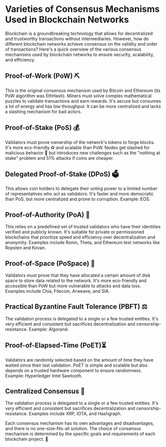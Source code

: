 # Varieties of Consensus Mechanisms Used in Blockchain Networks

Blockchain is a groundbreaking technology that allows for decentralized and trustworthy transactions without intermediaries. However, how do different blockchain networks achieve consensus on the validity and order of transactions? Here's a quick overview of the various consensus mechanisms used by blockchain networks to ensure security, scalability, and efficiency.

## Proof-of-Work (PoW) ⛏️

This is the original consensus mechanism used by Bitcoin and Ethereum (its PoW algorithm was EthHash). Miners must solve complex mathematical puzzles to validate transactions and earn rewards. It's secure but consumes a lot of energy and has low throughput. It can be more centralized and lacks a slashing mechanism for bad actors.

## Proof-of-Stake (PoS) 💰

Validators must prove ownership of the network's tokens to forge blocks. It's more eco-friendly ♻️ and scalable than PoW. Nodes get slashed for malicious behavior 🤺 but introduces new challenges such as the "nothing at stake" problem and 51% attacks if coins are cheaper.

## Delegated Proof-of-Stake (DPoS) 🗳️

This allows coin holders to delegate their voting power to a limited number of representatives who act as validators. It's faster and more democratic than PoS, but more centralized and prone to corruption. Example: EOS.

## Proof-of-Authority (PoA) 🛂

This relies on a predefined set of trusted validators who have their identities verified and publicly known. It's suitable for private or permissioned blockchains that prioritize speed and efficiency over decentralization and anonymity. Examples include Ronin, Theta, and Ethereum test networks like Ropsten and Kovan.

## Proof-of-Space (PoSpace) 📁

Validators must prove that they have allocated a certain amount of disk space to store data related to the network. It's more eco-friendly and accessible than PoW but more vulnerable to attacks and data loss. Examples include Chia, Filecoin, Arweave, and SIA.

## Practical Byzantine Fault Tolerance (PBFT) ⚖️

The validation process is delegated to a single or a few trusted entities. It's very efficient and consistent but sacrifices decentralization and censorship-resistance. Example: Algorand.

## Proof-of-Elapsed-Time (PoET)⏳

Validators are randomly selected based on the amount of time they have waited since their last validation. PoET is simple and scalable but also depends on a trusted hardware component to ensure randomness. Example: Hyperledger Intel Sawtooth.

## Centralized Consensus 🏢

The validation process is delegated to a single or a few trusted entities. It's very efficient and consistent but sacrifices decentralization and censorship-resistance. Examples include XRP, IOTA, and Hashgraph.

Each consensus mechanism has its own advantages and disadvantages, and there is no one-size-fits-all solution. The choice of consensus mechanism is determined by the specific goals and requirements of each blockchain project. 🔑
